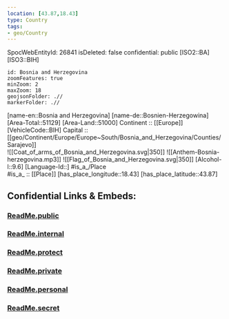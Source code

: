 ```yaml
---
location: [43.87,18.43] 
type: Country
tags:
- geo/Country
---
```

SpocWebEntityId: 26841
isDeleted: false
confidential: public
[ISO2::BA] 
[ISO3::BIH] 
```leaflet
id: Bosnia and Herzegovina
zoomFeatures: true 
minZoom: 2 
maxZoom: 18
geojsonFolder: .//
markerFolder: .//
```

[name-en::Bosnia and Herzegovina] 
[name-de::Bosnien-Herzegowina] 
[Area-Total::51129] 
[Area-Land::51000] 
Continent :: [[Europe]]  
[VehicleCode::BIH] 
Capital :: [[geo/Continent/Europe/Europe~South/Bosnia_and_Herzegovina/Counties/Sarajevo]]  
![[Coat_of_arms_of_Bosnia_and_Herzegovina.svg|350]] 
![[Anthem-Bosnia-herzegovina.mp3]] 
![[Flag_of_Bosnia_and_Herzegovina.svg|350]] 
[Alcohol-l::9.6] 
[Language-Id::] 
#is_a_/Place  
#is_a_ :: [[Place]] 
[has_place_longitude::18.43] 
[has_place_latitude::43.87] 


## Confidential Links & Embeds: 

### [ReadMe.public](/_public/\Earth\Continent\Europe\Europe~South\Bosnia-HerzegovinaReadMe.public.md) 

### [ReadMe.internal](/_internal/\Earth\Continent\Europe\Europe~South\Bosnia-HerzegovinaReadMe.internal.md) 

### [ReadMe.protect](/_protect/\Earth\Continent\Europe\Europe~South\Bosnia-HerzegovinaReadMe.protect.md) 

### [ReadMe.private](/_private/\Earth\Continent\Europe\Europe~South\Bosnia-HerzegovinaReadMe.private.md) 

### [ReadMe.personal](/_personal/\Earth\Continent\Europe\Europe~South\Bosnia-HerzegovinaReadMe.personal.md) 

### [ReadMe.secret](/_secret/\Earth\Continent\Europe\Europe~South\Bosnia-HerzegovinaReadMe.secret.md)

